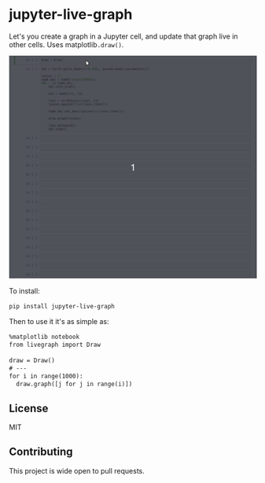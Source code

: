 # jupyter-live-graph

Let's you create a graph in a Jupyter cell, and update that graph live in other cells. Uses matplotlib`.draw()`.

![](jupyterdraw.gif)

To install:

```bash
pip install jupyter-live-graph
```

Then to use it it's as simple as:
```
%matplotlib notebook
from livegraph import Draw

draw = Draw()
# ---
for i in range(1000):
  draw.graph([j for j in range(i)])
```

## License

MIT

## Contributing

This project is wide open to pull requests.
